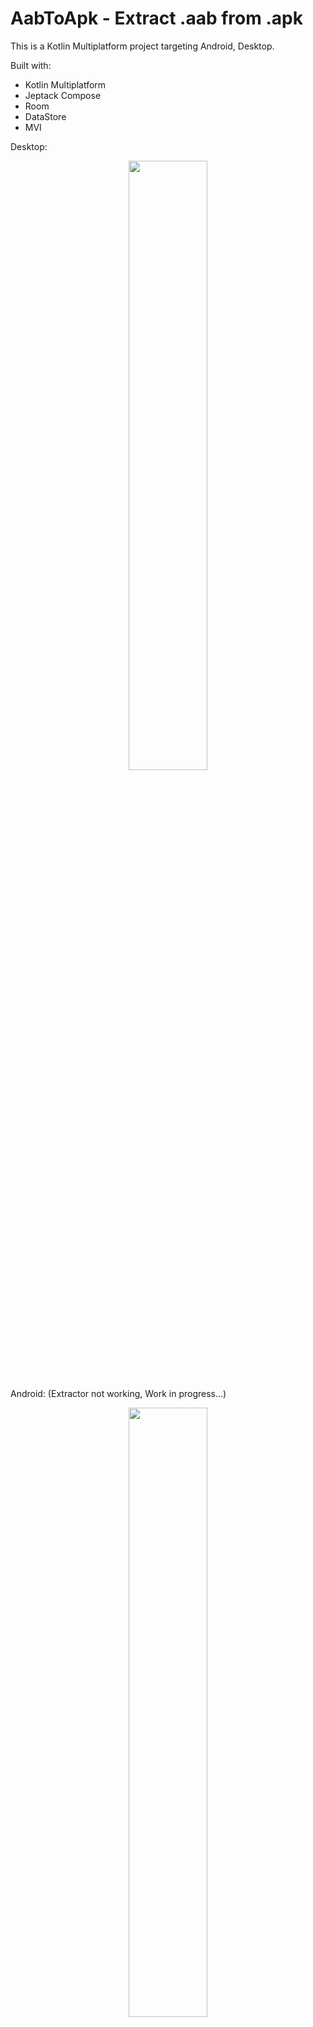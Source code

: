 # AabToApk - Extract .aab from .apk

This is a Kotlin Multiplatform project targeting Android, Desktop.

Built with:
* Kotlin Multiplatform
* Jeptack Compose
* Room
* DataStore
* MVI

Desktop:

<p align="center">
  <img src="https://github.com/feliperce/AabToApk/assets/6944875/8fad0c90-14f4-4c9a-831b-b2a2433dbf76" width=50% height=50%>
</p>


Android: (Extractor not working, Work in progress...)

<p align="center">
  <img src="https://github.com/feliperce/AabToApk/assets/6944875/f329cb8c-043a-4623-897f-411d7bb9985e" width=50% height=50%>
</p>
